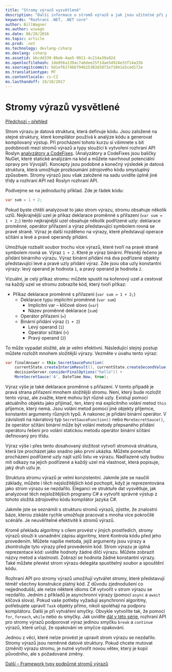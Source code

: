 ```yaml
---
title: "Stromy výrazů vysvětlené"
description: "Další informace o stromů výrazů a jak jsou užitečné při překládání algoritmy pro externí provádění a provádějící kontrolu kódu před jeho provedením."
keywords: "Rozhraní .NET, .NET core"
author: BillWagner
ms.author: wiwagn
ms.date: 06/20/2016
ms.topic: article
ms.prod: .net
ms.technology: devlang-csharp
ms.devlang: csharp
ms.assetid: bbcdd339-86eb-4ae5-9911-4c214a39a92d
ms.openlocfilehash: 1de856a139ac7a6dee25f1dae54924e33f14a33b
ms.sourcegitcommit: bd1ef61f4bb794b25383d3d72e71041a5ced172e
ms.translationtype: MT
ms.contentlocale: cs-CZ
ms.lasthandoff: 10/18/2017
---
```

# <a name="expression-trees-explained"></a>Stromy výrazů vysvětlené

[Předchozí – přehled](expression-trees.md)

Strom výrazu je datová struktura, která definuje kódu. Jsou založené na stejné struktury, které kompilátor používá k analýze kódu a generovat kompilovaný výstup. Při procházení tohoto kurzu si všimnete s bit podobnosti mezi stromů výrazů a typy sloužící k vytvoření rozhraní API Roslyn [analyzátory a CodeFixes](https://github.com/dotnet/roslyn-analyzers).
(Analyzátory a CodeFixes jsou balíčky NuGet, které statické analýzám na kód a můžete navrhnout potenciální opravy pro Vývojář). Koncepty jsou podobné a konečný výsledek je datová struktura, která umožňuje prozkoumání zdrojového kódu smysluplný způsobem. Stromy výrazů jsou však založené na sadu uvidíte úplně jiné třídy a rozhraní API než Roslyn rozhraní API.
    
Podívejme se na jednoduchý příklad.
Zde je řádek kódu:
```csharp
var sum = 1 + 2;
```
Pokud byste chtěli analyzovat to jako strom výrazu, stromu obsahuje několik uzlů.
Nejkrajnější uzel je příkaz deklarace proměnné s přiřazení (`var sum = 1 + 2;`) tento nejkrajnější uzel obsahuje několik podřízené uzly: deklarace proměnné, operátor přiřazení a výraz představující symbolem rovná se pravé straně. Výraz je další rozděleno na výrazy, které představují operace sčítání a levé a pravé operandy přidání.

Umožňuje rozbalit soubor trochu více výrazů, které tvoří na pravé straně symbolem rovná se.
Výraz `1 + 2`. Které je výraz binární. Přesněji řečeno je přidání binárního výrazu. Výraz binární přidání má dva podřízené objekty představující levé a pravé uzly přidání výraz. Zde jsou oba uzly konstantní výrazy: levý operand je hodnota `1`, a pravý operand je hodnota `2`.

Vizuální, je celý příkaz stromu: můžete spustit na kořenový uzel a cestovat na každý uzel ve stromu zobrazíte kód, který tvoří příkaz:

- Příkaz deklarace proměnné s přiřazení (`var sum = 1 + 2;`)
    * Deklarace typu implicitní proměnné (`var sum`)
        - Implicitní var – klíčové slovo (`var`)
        - Název proměnné deklarace (`sum`)
    * Operátor přiřazení (`=`)
    * Binární přidání výraz (`1 + 2`)
        - Levý operand (`1`)
        - Operátor sčítání (`+`)
        - Pravý operand (`2`)

To může vypadat složité, ale je velmi efektivní. Následující stejný postup můžete rozložit mnohem složitější výrazy. Vezměte v úvahu tento výraz:
```csharp
var finalAnswer = this.SecretSauceFunction(
    currentState.createInterimResult(), currentState.createSecondValue(1, 2),
    decisionServer.considerFinalOptions("hello")) +
    MoreSecretSauce('A', DateTime.Now, true);
```

Výraz výše je také deklarace proměnné s přiřazení.
V tomto případě je pravá strana přiřazení mnohem složitější stromu.
Není, který bude rozložit tento výraz, ale zvažte, které mohou být různé uzly. Existují pomocí aktuálního objektu jako přijímač, ten, který má explicitního volání metod `this` příjemce, který nemá. Jsou volání metod pomocí jiné objekty příjemce, konstantní argumenty různých typů. A nakonec je přidání binární operátor. V závislosti na návratový typ `SecretSauceFunction()` nebo `MoreSecretSauce()`, že operátor sčítání binární může být volání metody přepsaného přidání operátoru řešení pro volání statickou metodu operátor binární sčítání definovaný pro třídu.

Výraz výše i přes tento dosahovaný složitost vytvoří stromová struktura, která lze procházet jako snadno jako první ukázka. Můžete ponechat procházení podřízené uzly najít uzlů listu ve výrazu. Nadřazené uzly budou mít odkazy na jejich podřízené a každý uzel má vlastnost, která popisuje, jaký druh uzlu je.

Struktura stromu výrazů je velmi konzistentní. Jakmile jste se naučili základy, můžete i těch nejsložitějších kód pochopit, když je reprezentována jako strom výrazu se nezdařilo. Eleganci ve struktuře dat vysvětluje, jak analyzovat těch nejsložitějších programy C# a vytvořit správné výstup z tohoto složitá zdrojového kódu kompilátor jazyka C#.

Jakmile jste se seznámili s strukturu stromů výrazů, zjistíte, že znalostní báze, kterou získáte rychle umožňuje pracovat s mnoha více pokročilé scénáře. Je neuvěřitelné efektivitě k stromů výrazů.

Kromě překladu algoritmy s cílem provést v jiných prostředích, stromy výrazů slouží k usnadnění zápisu algoritmy, které Kontrola kódu před jeho provedením. Můžete napíše metoda, jejíž argumenty jsou výrazy a zkontrolujte tyto výrazy před provedením kód. Strom výrazu je úplná reprezentace kód: uvidíte hodnoty žádné dílčí výrazu.
Můžete zobrazit názvy metod a vlastností. Zobrazí se hodnota žádné konstantní výrazy.
Také můžete převést strom výrazu delegáta spustitelný soubor a spouštění kódu.

Rozhraní API pro stromy výrazů umožňují vytvářet stromy, které představují téměř všechny konstrukce platný kód. Z důvodu zjednodušení co nejjednodušší, ale nelze některé idioms C# vytvořit v strom výrazu se nezdařilo. Jedním z příkladů je asynchronní výrazy (pomocí `async` a `await` klíčová slova). Pokud vaše potřeby vyžadují asynchronní algoritmy, potřebujete upravit `Task` objekty přímo, nikoli spoléhají na podporu kompilátoru. Další je při vytváření smyčky. Obvykle vytvoříte tak, že pomocí `for`, `foreach`, `while` nebo `do` smyčky. Jak uvidíte [dál v této série](expression-trees-building.md), rozhraní API pro stromy výrazů podporovat výraz jedinou smyčku `break` a `continue` výrazů, které určují, že opakování ve smyčce opakování.

Jednou z věcí, které nelze provést je upravit strom výrazu se nezdařilo.  Stromy výrazů jsou neměnné datové struktury. Pokud chcete mutovat (změnit) výrazu stromu, je nutné vytvořit novou větev, který je kopií původního, ale s požadované změny. 

[Další – Framework typy podpůrné stromů výrazů](expression-classes.md)
